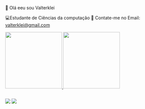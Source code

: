 🤞 Olá eeu sou Valterklei

 💻Estudante de Ciências da computação
 📖 Contate-me no Email: valterklei@gmail.com
 
 
  <a href="https://github.com/valterklei">
  <img height="180em" src="https://github-readme-stats.vercel.app/api?username=valterklei&show_icons=false&theme=dark&include_all_commits=true&count_private=true"/>
  <img height="180em" src="https://github-readme-stats.vercel.app/api/top-langs/?username=valterklei&layout=compact&langs_count=7&theme=dark"/>
</div>


 ##
 <div>
 
  <a href="https://www.instagram.com/valterklei/" target="_blank"><img src="https://img.shields.io/badge/-Instagram-%23E4405F?style=for-the-badge&logo=instagram&logoColor=white" target="_blank"></a>
  <a href = "mailto:contatovalterklei@gmail.com"><img src="https://img.shields.io/badge/-Gmail-%23333?style=for-the-badge&logo=gmail&logoColor=white" target="_blank"></a>
  
 </div>
  
  
